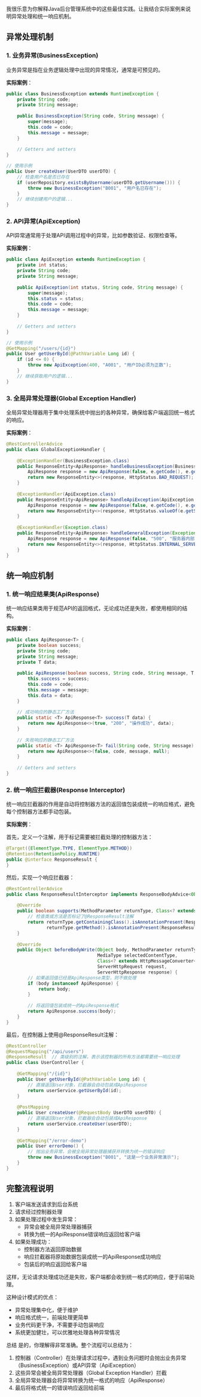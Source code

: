 我很乐意为你解释Java后台管理系统中的这些最佳实践。让我结合实际案例来说明异常处理和统一响应机制。

## 异常处理机制

### 1. 业务异常(BusinessException)
业务异常是指在业务逻辑处理中出现的异常情况，通常是可预见的。

**实际案例**：
```java
public class BusinessException extends RuntimeException {
    private String code;
    private String message;
    
    public BusinessException(String code, String message) {
        super(message);
        this.code = code;
        this.message = message;
    }
    
    // Getters and setters
}

// 使用示例
public User createUser(UserDTO userDTO) {
    // 检查用户名是否已存在
    if (userRepository.existsByUsername(userDTO.getUsername())) {
        throw new BusinessException("B001", "用户名已存在");
    }
    // 继续创建用户的逻辑...
}
```

### 2. API异常(ApiException)
API异常通常用于处理API调用过程中的异常，比如参数验证、权限检查等。

**实际案例**：
```java
public class ApiException extends RuntimeException {
    private int status;
    private String code;
    private String message;
    
    public ApiException(int status, String code, String message) {
        super(message);
        this.status = status;
        this.code = code;
        this.message = message;
    }
    
    // Getters and setters
}

// 使用示例
@GetMapping("/users/{id}")
public User getUserById(@PathVariable Long id) {
    if (id <= 0) {
        throw new ApiException(400, "A001", "用户ID必须为正数");
    }
    // 继续获取用户的逻辑...
}
```

### 3. 全局异常处理器(Global Exception Handler)
全局异常处理器用于集中处理系统中抛出的各种异常，确保给客户端返回统一格式的响应。

**实际案例**：
```java
@RestControllerAdvice
public class GlobalExceptionHandler {
    
    @ExceptionHandler(BusinessException.class)
    public ResponseEntity<ApiResponse> handleBusinessException(BusinessException e) {
        ApiResponse response = new ApiResponse(false, e.getCode(), e.getMessage(), null);
        return new ResponseEntity<>(response, HttpStatus.BAD_REQUEST);
    }
    
    @ExceptionHandler(ApiException.class)
    public ResponseEntity<ApiResponse> handleApiException(ApiException e) {
        ApiResponse response = new ApiResponse(false, e.getCode(), e.getMessage(), null);
        return new ResponseEntity<>(response, HttpStatus.valueOf(e.getStatus()));
    }
    
    @ExceptionHandler(Exception.class)
    public ResponseEntity<ApiResponse> handleGeneralException(Exception e) {
        ApiResponse response = new ApiResponse(false, "500", "服务器内部错误", null);
        return new ResponseEntity<>(response, HttpStatus.INTERNAL_SERVER_ERROR);
    }
}
```

## 统一响应机制

### 1. 统一响应结果类(ApiResponse)
统一响应结果类用于规范API的返回格式，无论成功还是失败，都使用相同的结构。

**实际案例**：
```java
public class ApiResponse<T> {
    private boolean success;
    private String code;
    private String message;
    private T data;
    
    public ApiResponse(boolean success, String code, String message, T data) {
        this.success = success;
        this.code = code;
        this.message = message;
        this.data = data;
    }
    
    // 成功响应的静态工厂方法
    public static <T> ApiResponse<T> success(T data) {
        return new ApiResponse<>(true, "200", "操作成功", data);
    }
    
    // 失败响应的静态工厂方法
    public static <T> ApiResponse<T> fail(String code, String message) {
        return new ApiResponse<>(false, code, message, null);
    }
    
    // Getters and setters
}
```

### 2. 统一响应拦截器(Response Interceptor)
统一响应拦截器的作用是自动将控制器方法的返回值包装成统一的响应格式，避免每个控制器方法都手动包装。

**实际案例**：

首先，定义一个注解，用于标记需要被拦截处理的控制器方法：
```java
@Target({ElementType.TYPE, ElementType.METHOD})
@Retention(RetentionPolicy.RUNTIME)
public @interface ResponseResult {
}
```

然后，实现一个响应拦截器：
```java
@RestControllerAdvice
public class ResponseResultInterceptor implements ResponseBodyAdvice<Object> {
    
    @Override
    public boolean supports(MethodParameter returnType, Class<? extends HttpMessageConverter<?>> converterType) {
        // 检查类或方法是否标记了@ResponseResult注解
        return returnType.getContainingClass().isAnnotationPresent(ResponseResult.class) || 
               returnType.getMethod().isAnnotationPresent(ResponseResult.class);
    }
    
    @Override
    public Object beforeBodyWrite(Object body, MethodParameter returnType, 
                                  MediaType selectedContentType, 
                                  Class<? extends HttpMessageConverter<?>> selectedConverterType, 
                                  ServerHttpRequest request, 
                                  ServerHttpResponse response) {
        // 如果返回值已经是ApiResponse类型，则不做处理
        if (body instanceof ApiResponse) {
            return body;
        }
        
        // 将返回值包装成统一的ApiResponse格式
        return ApiResponse.success(body);
    }
}
```

最后，在控制器上使用@ResponseResult注解：
```java
@RestController
@RequestMapping("/api/users")
@ResponseResult  // 类级别的注解，表示该控制器的所有方法都需要统一响应处理
public class UserController {
    
    @GetMapping("/{id}")
    public User getUserById(@PathVariable Long id) {
        // 直接返回User对象，拦截器会自动包装成ApiResponse
        return userService.getUserById(id);
    }
    
    @PostMapping
    public User createUser(@RequestBody UserDTO userDTO) {
        // 直接返回User对象，拦截器会自动包装成ApiResponse
        return userService.createUser(userDTO);
    }
    
    @GetMapping("/error-demo")
    public User errorDemo() {
        // 抛出业务异常，会被全局异常处理器捕获并转换为统一的错误响应
        throw new BusinessException("B001", "这是一个业务异常演示");
    }
}
```

## 完整流程说明

1. 客户端发送请求到后台系统
2. 请求经过控制器处理
3. 如果处理过程中发生异常：
   - 异常会被全局异常处理器捕获
   - 转换为统一的ApiResponse错误响应返回给客户端
4. 如果处理成功：
   - 控制器方法返回原始数据
   - 响应拦截器将原始数据包装成统一的ApiResponse成功响应
   - 包装后的响应返回给客户端

这样，无论请求处理成功还是失败，客户端都会收到统一格式的响应，便于前端处理。

这种设计模式的优点：
- 异常处理集中化，便于维护
- 响应格式统一，前端处理更简单
- 业务代码更干净，不需要手动包装响应
- 系统更加健壮，可以优雅地处理各种异常情况

总结
是的，你理解得非常准确。整个流程可以总结为：

1. 控制器（Controller）在处理请求过程中，遇到业务问题时会抛出业务异常（BusinessException）或API异常（ApiException）
2. 这些异常会被全局异常处理器（Global Exception Handler）拦截
3. 全局异常处理器会将异常转换为统一格式的响应（ApiResponse）
4. 最后将格式统一的错误响应返回给前端
